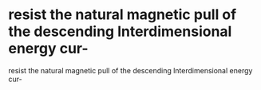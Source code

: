 # resist the natural magnetic pull of the descending lnterdimensional energy cur-

resist the natural magnetic pull of the descending lnterdimensional energy cur-